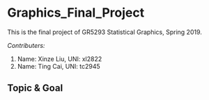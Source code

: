 # Graphics_Final_Project

This is the final project of GR5293 Statistical Graphics, Spring 2019.

*Contributers:* 
1. Name: Xinze Liu, UNI: xl2822
2. Name: Ting Cai, UNI: tc2945

## Topic & Goal